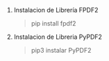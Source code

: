 1. Instalacion de Librería FPDF2
   > pip install fpdf2
2. Instalacion de Libreria PyPDF2
   > pip3 instalar PyPDF2

